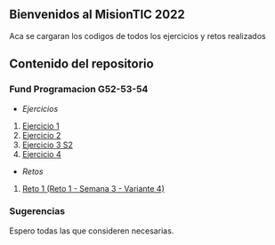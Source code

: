 ## Bienvenidos al MisionTIC 2022

Aca se cargaran los codigos de todos los ejercicios y retos realizados

## Contenido del repositorio

### Fund Programacion G52-53-54

- _Ejercicios_
1. [Ejercicio 1](https://github.com/camilolizarazo/MinTIC/tree/main/Fund%20Programacion%20G52-53-54/Ejercicio%201)
2. [Ejercicio 2](https://github.com/camilolizarazo/MinTIC/tree/main/Fund%20Programacion%20G52-53-54/Ejercicio%202)
3. [Ejercicio 3 S2](https://github.com/camilolizarazo/MinTIC/tree/main/Fund%20Programacion%20G52-53-54/Ejercicio%203)
4. [Ejercicio 4](https://github.com/camilolizarazo/MinTIC/tree/main/Fund%20Programacion%20G52-53-54/Ejercicio%204)

- _Retos_
1. [Reto 1 (Reto 1 - Semana 3 - Variante 4)](https://github.com/camilolizarazo/MinTIC/tree/main/Fund%20Programacion%20G52-53-54/Reto%201)


### Sugerencias

Espero todas las que consideren necesarias.

